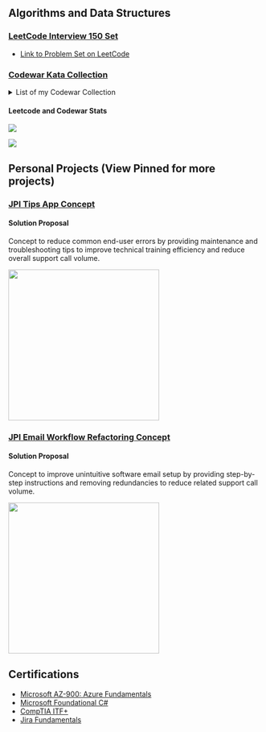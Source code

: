 ## Algorithms and Data Structures

### [LeetCode Interview 150 Set](https://github.com/chitangchin/LeetCodeInterview150)

- [Link to Problem Set on LeetCode](https://leetcode.com/studyplan/top-interview-150/)

### [Codewar Kata Collection](https://github.com/chitangchin/CodewarKata)

<details><summary>List of my Codewar Collection</summary>

- [Kyu 8 Collection](https://www.codewars.com/collections/c-number-preparation-kyu-8)

- [Kyu 7 Collection](https://www.codewars.com/collections/c-number-preparation-kyu-7)

- [Kyu 6 Collection](https://www.codewars.com/collections/c-number-preparation-kyu-6)

- [Kyu 5 Collection](https://www.codewars.com/collections/c-number-preparation-kyu-5)

- [Kyu 4 Collection](https://www.codewars.com/collections/c-number-preparation-kyu-4)

- [Kyu 3 Collection](https://www.codewars.com/collections/c-number-preparation-kyu-3)

- [Kyu 2 Collection](https://www.codewars.com/collections/c-number-preparation-kyu-2)

- [Kyu 1 Collection](https://www.codewars.com/collections/c-number-preparation-kyu-1)

</details>

#### Leetcode and Codewar Stats

![](https://leetcard.jacoblin.cool/chitangchin?theme=unicorn)

![](https://www.codewars.com/users/chitangchin/badges/large)

## Personal Projects (View Pinned for more projects)

### [JPI Tips App Concept](https://github.com/chitangchin/JPI-Tips-Window-App) 

#### Solution Proposal 

Concept to reduce common end-user errors by providing maintenance and troubleshooting tips to improve technical training efficiency and reduce overall support call volume.

<img src="https://github.com/chitangchin/Chitangchin/assets/96362668/e4371c21-a042-4e0f-a944-8677b47b77a3" height="300px"/>

### [JPI Email Workflow Refactoring Concept](https://github.com/chitangchin/Simplified-SMTP-Email-App) 

####  Solution Proposal 

Concept to improve unintuitive software email setup by providing step-by-step instructions and removing redundancies to reduce related support call volume.

<img src="https://github.com/user-attachments/assets/67fcac42-c674-4221-827e-0e026b4d3e48" height="300px"/>

## Certifications

- [Microsoft AZ-900: Azure Fundamentals](https://www.credly.com/badges/7b7dca40-ba56-499e-af72-250bc65705aa/public_url)
- [Microsoft Foundational C#](https://www.freecodecamp.org/certification/fcc57182351-d5f8-4c35-a817-7a6d2a075fca/foundational-c-sharp-with-microsoft)
- [CompTIA ITF+](https://www.credly.com/badges/e7ce6dfc-f0a4-4244-91ef-2f929f364fc2)
- [Jira Fundamentals](https://university.atlassian.com/student/award/jDn1n6JUTkL5CeKzL1GJHD9b)
